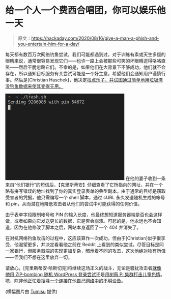 # 给一个人一个费西合唱团，你可以娱乐他一天

> 原文：<https://hackaday.com/2020/08/16/give-a-man-a-phish-and-you-entertain-him-for-a-day/>

每天都有数百万次网络钓鱼尝试，我们可能都遇到过。对于训练有素或天生多疑的眼睛来说，通常很容易发现它们——也许一路上会被那些可笑的坏眼睛逗得咯咯直笑——然后干脆忽略它们。不幸的是，如果他们在大背景下不够成功，他们就不会存在，所以通知目标服务有关尝试可能是一个好主意，希望他们会通知用户谨慎行事。然后是[Christian Haschek]，他决定[找点乐子，并试图通过简单地用垃圾淹没钓鱼数据来使其变得无用。](https://blog.haschek.at/2020/stopping-phishing-campaigns-with-bash.html)

[![](img/6f0f314102402d081d576b15a62f6e90.png)](https://hackaday.com/wp-content/uploads/2020/08/phishing_script.gif) 在他的妻子收到一条来自“他们银行”的短信后，【克里斯蒂安】仔细查看了它所指向的网址，并在一个略有拼写错误的地址找到了你的真实登录表单的典型副本。由于通常的目标是窃取受害者的凭据，他只需编写一个 shell 脚本，通过 cURL 永久发送随机生成的帐号和 pin，从而潜在地降低攻击者从他们的尝试中可能获得的任何价值。

由于表单字段限制帐号和 PIN 的输入长度，他最终想知道服务器端是否也会这样做，或者如果向它发送更长的数据，它是否会崩溃。可悲的是，他永远也不会知道，因为在他修改了脚本之后，网站本身返回了一个 404 并消失了。

在对抗网络钓鱼攻击的过程中，这应该算作一次成功，但由于[Christian]似乎很享受，他渴望更多，并决定看看他之前在 Reddit 上看到的类似尝试。尽管目标是同一家银行，但服务器端的实现更加复杂，暗示着不同的攻击，这次他绝对物有所值——但我们不想在这里放弃一切。

请放心，[克里斯蒂安·哈斯切克]将继续这场正义的战斗，无论是骚扰攻击者[就像他用 ZIP-bombing 随机 WordPress 登录尝试](https://hackaday.com/2017/07/08/dropping-zip-bombs-on-vulnerability-scanners/)还是[用树莓 Pi 集群打击儿童色情](https://hackaday.com/2018/07/06/solar-pi-cluster-scours-internet-for-nudes/)。嗯，除非他正忙着[搜寻一个连接在他自己网络中的不明设备](https://hackaday.com/2019/01/20/sly-guy-nabs-pi-spy/)。

(横幅图片由 [Tumisu](https://pixabay.com/users/tumisu-148124/) 提供)